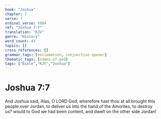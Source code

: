 ```yaml
---
book: "Joshua"
chapter: 7
verse: 7
ordinal_verse: 5984
ref: "Joshua 7:7"
translation: "KJV"
genre: "History"
word_count: 43
topics: []
cross_references: []
grammar_tags: [exclamation, conjunctive-opener]
thematic_tags: [names-of-god]
tags: ["Bible","KJV","Joshua"]
---
```


# Joshua 7:7

And Joshua said, Alas, O LORD God, wherefore hast thou at all brought this people over Jordan, to deliver us into the hand of the Amorites, to destroy us? would to God we had been content, and dwelt on the other side Jordan!
